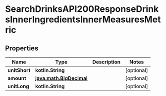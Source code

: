 
# SearchDrinksAPI200ResponseDrinksInnerIngredientsInnerMeasuresMetric

## Properties
| Name | Type | Description | Notes |
| ------------ | ------------- | ------------- | ------------- |
| **unitShort** | **kotlin.String** |  |  [optional] |
| **amount** | [**java.math.BigDecimal**](java.math.BigDecimal.md) |  |  [optional] |
| **unitLong** | **kotlin.String** |  |  [optional] |



